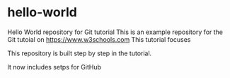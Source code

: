 # hello-world
Hello World repository for Git tutorial
This is an example repository for the Git tutoial on https://www.w3schools.com
This tutorial focuses

This repository is built step by step in the tutorial.

It now includes setps for GitHub
